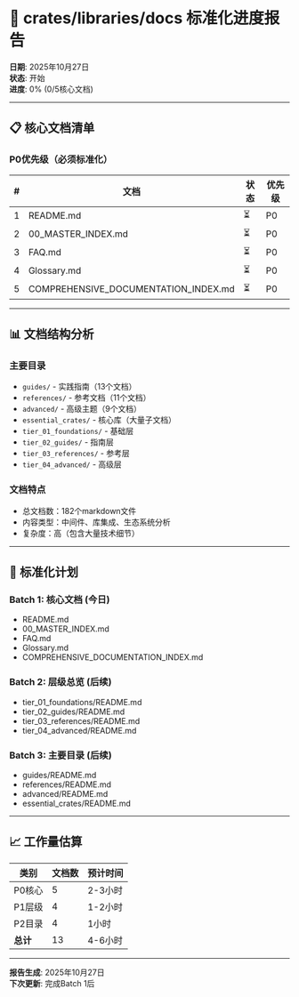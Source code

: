 # 📝 crates/libraries/docs 标准化进度报告

**日期**: 2025年10月27日  
**状态**: 开始  
**进度**: 0% (0/5核心文档)

---

## 📋 核心文档清单

### P0优先级（必须标准化）

| # | 文档 | 状态 | 优先级 |
|---|------|------|--------|
| 1 | README.md | ⏳ | P0 |
| 2 | 00_MASTER_INDEX.md | ⏳ | P0 |
| 3 | FAQ.md | ⏳ | P0 |
| 4 | Glossary.md | ⏳ | P0 |
| 5 | COMPREHENSIVE_DOCUMENTATION_INDEX.md | ⏳ | P0 |

---

## 📊 文档结构分析

### 主要目录
- `guides/` - 实践指南（13个文档）
- `references/` - 参考文档（11个文档）
- `advanced/` - 高级主题（9个文档）
- `essential_crates/` - 核心库（大量子文档）
- `tier_01_foundations/` - 基础层
- `tier_02_guides/` - 指南层
- `tier_03_references/` - 参考层
- `tier_04_advanced/` - 高级层

### 文档特点
- 总文档数：182个markdown文件
- 内容类型：中间件、库集成、生态系统分析
- 复杂度：高（包含大量技术细节）

---

## 🎯 标准化计划

### Batch 1: 核心文档 (今日)
- README.md
- 00_MASTER_INDEX.md
- FAQ.md
- Glossary.md
- COMPREHENSIVE_DOCUMENTATION_INDEX.md

### Batch 2: 层级总览 (后续)
- tier_01_foundations/README.md
- tier_02_guides/README.md  
- tier_03_references/README.md
- tier_04_advanced/README.md

### Batch 3: 主要目录 (后续)
- guides/README.md
- references/README.md
- advanced/README.md
- essential_crates/README.md

---

## 📈 工作量估算

| 类别 | 文档数 | 预计时间 |
|------|--------|---------|
| P0核心 | 5 | 2-3小时 |
| P1层级 | 4 | 1-2小时 |
| P2目录 | 4 | 1小时 |
| **总计** | 13 | 4-6小时 |

---

**报告生成**: 2025年10月27日  
**下次更新**: 完成Batch 1后

